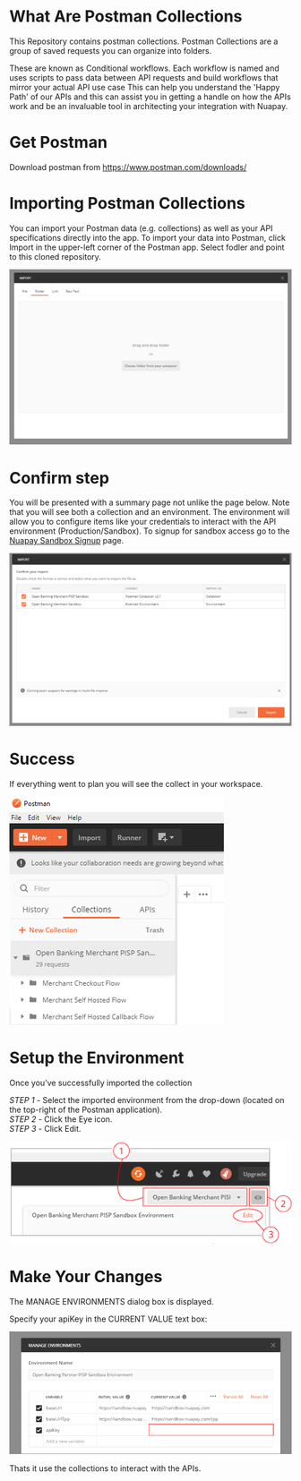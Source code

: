 # What Are Postman Collections
This Repository contains postman collections. Postman Collections are a group of saved requests you can organize into folders.

These are known as Conditional workflows.
Each workflow is named and uses scripts to pass data between API requests and build workflows that mirror your actual API use case
This can help you understand the 'Happy Path' of our APIs and this can assist you in getting a handle on how the APIs work and be an invaluable tool in architecting your integration with Nuapay.

# Get Postman
Download postman from https://www.postman.com/downloads/

# Importing Postman Collections

You can import your Postman data (e.g. collections) as well as your API specifications directly into the app.
To import your data into Postman, click Import in the upper-left corner of the Postman app. Select fodler and point to this cloned repository.

![Import a collection](media/import.png?raw=true)

# Confirm step

You will be presented with a summary page not unlike the page below. Note that you will see both a collection and an environment. The environment will allow you to configure items like your credentials to interact with the API environment (Production/Sandbox). To signup for sandbox access go to the [Nuapay Sandbox Signup](https://www.nuapay.com/en/request-api-sandbox/) page.

![Confirm the import](media/confirm-import.png?raw=true)

# Success

If everything went to plan you will see the collect in your workspace.

![Sucessful Import](media/collection.png?raw=true)

# Setup the Environment
Once you’ve successfully imported the collection

*STEP 1* - Select the imported environment from the drop-down (located on the top-right of the Postman application).  
*STEP 2* - Click the Eye icon.  
*STEP 3* - Click Edit.  

![Edit The Environment](media/edit.png?raw=true)

# Make Your Changes

The MANAGE ENVIRONMENTS dialog box is displayed.

Specify your apiKey in the CURRENT VALUE text box:

![Example Environment](media/save.png?raw=true)

Thats it use the collections to interact with the APIs.

